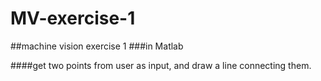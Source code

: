 # MV-exercise-1

##machine vision exercise 1
###in Matlab

####get two points from user as input, and draw a line connecting them.
